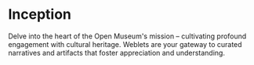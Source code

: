 # Inception
Delve into the heart of the Open Museum's mission – cultivating profound engagement with cultural heritage. Weblets are your gateway to curated narratives and artifacts that foster appreciation and understanding.
